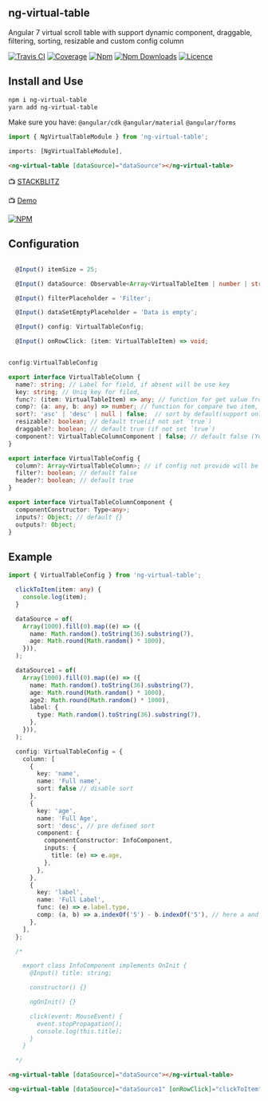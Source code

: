 ## ng-virtual-table

Angular 7 virtual scroll table with support dynamic component, draggable, filtering, sorting, resizable and custom config column


[![Travis CI](https://img.shields.io/travis/PxyUp/ng-virtual-table/master.svg)](https://travis-ci.org/PxyUp/ng-virtual-table)
[![Coverage](https://img.shields.io/codecov/c/github/PxyUp/ng-virtual-table.svg)](https://codecov.io/gh/PxyUp/ng-virtual-table)
[![Npm](https://img.shields.io/npm/v/ng-virtual-table.svg)](https://badge.fury.io/js/ng-virtual-table)
[![Npm Downloads](https://img.shields.io/npm/dt/ng-virtual-table.svg)](https://www.npmjs.com/package/ng-virtual-table)
[![Licence](https://img.shields.io/npm/l/ng-virtual-table.svg)](https://github.com/PxyUp/ng-virtual-table/blob/master/LICENSE)

## Install and Use

```bash
npm i ng-virtual-table
yarn add ng-virtual-table
```

Make sure you have:
`@angular/cdk` `@angular/material` `@angular/forms`

```typescript
import { NgVirtualTableModule } from 'ng-virtual-table';

imports: [NgVirtualTableModule],
```

```html
<ng-virtual-table [dataSource]="dataSource"></ng-virtual-table>
```
📺 [STACKBLITZ](https://stackblitz.com/edit/angular-i7mm4w)

📺 [Demo](https://pxyup.github.io/ng-virtual-table)


[![NPM](https://nodei.co/npm/ng-virtual-table.png?downloads=true&downloadRank=true&stars=true)](https://nodei.co/npm/ng-virtual-table/)


## Configuration

```typescript

  @Input() itemSize = 25;

  @Input() dataSource: Observable<Array<VirtualTableItem | number | string | boolean>>;

  @Input() filterPlaceholder = 'Filter';

  @Input() dataSetEmptyPlaceholder = 'Data is empty';

  @Input() config: VirtualTableConfig;

  @Input() onRowClick: (item: VirtualTableItem) => void;
```

```typescript

config:VirtualTableConfig

export interface VirtualTableColumn {
  name?: string; // Label for field, if absent will be use key
  key: string; // Uniq key for filed, 
  func?: (item: VirtualTableItem) => any; // function for get value from dataSource item
  comp?: (a: any, b: any) => number; // function for compare two item, depend from `func` function
  sort?: 'asc' | 'desc' | null | false;  // sort by default(support only one sort), false for disable
  resizable?: boolean; // default true(if not set `true`)
  draggable?: boolean; // default true (if not set `true`)
  component?: VirtualTableColumnComponent | false; // default false (You class component must be part of entryComponents in yor Module!!!!!)
}

export interface VirtualTableConfig {
  column?: Array<VirtualTableColumn>; // if config not provide will be auto generate column
  filter?: boolean; // default false
  header?: boolean; // default true
}

export interface VirtualTableColumnComponent {
  componentConstructor: Type<any>;
  inputs?: Object; // default {}
  outputs?: Object;
}

```

## Example

```typescript
import { VirtualTableConfig } from 'ng-virtual-table';

  clickToItem(item: any) {
    console.log(item);
  }

  dataSource = of(
    Array(1000).fill(0).map((e) => ({
      name: Math.random().toString(36).substring(7),
      age: Math.round(Math.random() * 1000),
    })),
  );

  dataSource1 = of(
    Array(1000).fill(0).map((e) => ({
      name: Math.random().toString(36).substring(7),
      age: Math.round(Math.random() * 1000),
      age2: Math.round(Math.random() * 1000),
      label: {
        type: Math.random().toString(36).substring(7),
      },
    })),
  );

  config: VirtualTableConfig = {
    column: [
      {
        key: 'name',
        name: 'Full name',
        sort: false // disable sort
      },
      {
        key: 'age',
        name: 'Full Age',
        sort: 'desc', // pre defined sort
        component: {
          componentConstructor: InfoComponent,
          inputs: {
            title: (e) => e.age,
          },
        },
      },
      {
        key: 'label',
        name: 'Full Label',
        func: (e) => e.label.type,
        comp: (a, b) => a.indexOf('5') - b.indexOf('5'), // here a and b (e) => e.label.type
      },
    ],
  };

  /*

    export class InfoComponent implements OnInit {
      @Input() title: string;

      constructor() {}

      ngOnInit() {}

      click(event: MouseEvent) {
        event.stopPropagation();
        console.log(this.title);
      }
    }

  */
```

```html
<ng-virtual-table [dataSource]="dataSource"></ng-virtual-table>

<ng-virtual-table [dataSource]="dataSource1" [onRowClick]="clickToItem" [config]="config"></ng-virtual-table>
```
